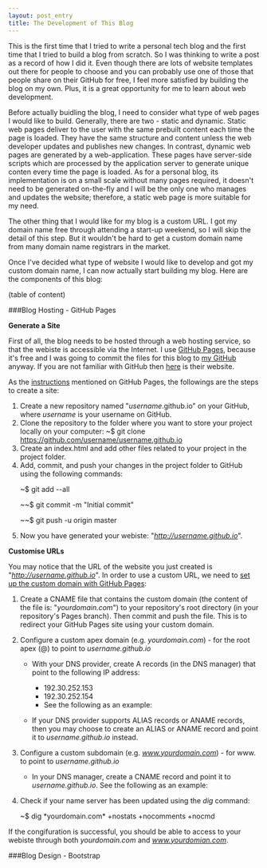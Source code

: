 ```yaml
---
layout: post_entry
title: The Development of This Blog
---
```


This is the first time that I tried to write a personal tech blog and the first time that I tried to build a blog from scratch. So I was thinking to write a post as a record of how I did it. Even though there are lots of website templates out there for people to choose and you can probably use one of those that people share on their GitHub for free, I feel more satisfied by building the blog on my own. Plus, it is a great opportunity for me to learn about web development.

Before actually buidling the blog, I need to consider what type of web pages I would like to build. Generally, there are two - static and dynamic. Static web pages deliver to the user with the same prebuilt content each time the page is loaded. They have the same structure and content unless the web developer updates and publishes new changes. In contrast, dynamic web pages are generated by a web-application. These pages have server-side scripts which are processed by the application server to generate unique conten every time the page is loaded. As for a personal blog, its implementation is on a small scale without many pages required, it doesn't need to be generated on-the-fly and I will be the only one who manages and updates the website; therefore, a static web page is more suitable for my need.

The other thing that I would like for my blog is a custom URL. I got my domain name free through attending a start-up weekend, so I will skip the detail of this step. But it wouldn't be hard to get a custom domain name from many domain name registrars in the market.

Once I've decided what type of website I would like to develop and got my custom domain name, I can now actually start building my blog. Here are the components of this blog:

(table of content)

###Blog Hosting - GitHub Pages

**Generate a Site**

First of all, the blog needs to be hosted through a web hosting service, so that the webiste is accessible via the Internet. I use [GitHub Pages](https://pages.github.com/), because it's free and I was going to commit the files for this blog to [my GitHub](https://github.com/francesliang/francesliang.github.io) anyway. If you are not familiar with GitHub then [here](https://github.com/) is their website. 

As the [instructions](https://pages.github.com/) mentioned on GitHub Pages, the followings are the steps to create a site: 

1. Create a new repository named "*username*.github.io" on your GitHub, where *username* is your username on GitHub.
2. Clone the repository to the folder where you want to store your project locally on your computer: 
	~$ git clone https://github.com/username/username.github.io
3. Create an index.html and add other files related to your project in the project folder.
4. Add, commit, and push your changes in the project folder to GitHub using the following commands:
	<p>~$ git add --all</p>
	<p>~~$ git commit -m "Initial commit"</p>
	<p>~~$ git push -u origin master</p>
5. Now you have generated your webiste: "*http://username.github.io*".

**Customise URLs**

You may notice that the URL of the website you just created is "*http://username.github.io*". In order to use a custom URL, we need to [set up the custom domain with GitHub Pages](https://help.github.com/articles/setting-up-a-custom-domain-with-github-pages/):

1. Create a CNAME file that contains the custom domain (the content of the file is: "*yourdomain.com*") to your repository's root directory (in your repository's Pages branch). Then commit and push the file. This is to redirect your GitHub Pages site using your custom domain.

2. Configure a custom apex domain (e.g. *yourdomain.com*) -  for the root apex (@) to point to *username.github.io*
	* With your DNS provider, create A records (in the DNS manager) that point to the following IP address:
    	* 192.30.252.153
    	* 192.30.252.154
		* See the following as an example:


	* If your DNS provider supports ALIAS records or ANAME records, then you may choose to create an ALIAS or ANAME record and point it to *username.github.io* instead.

3. Configure a custom subdomain (e.g. *www.yourdomain.com*) - for www. to point to *username.github.io*
	* In your DNS manager, create a CNAME record and point it to *username.github.io*. See the following as an example:


 4. Check if your name server has been updated using the *dig* command:
 	<p>~$ dig *yourdomain.com* +nostats +nocomments +nocmd</p>


If the congifuration is successful, you should be able to access to your webiste through both *yourdomain.com* and *www.yourdomian.com*.

###Blog Design - Bootstrap




